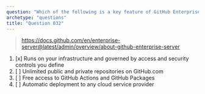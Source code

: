 ```yaml
---
question: "Which of the following is a key feature of GitHub Enterprise Server?"
archetype: "questions"
title: "Question 032"
---
```


> https://docs.github.com/en/enterprise-server@latest/admin/overview/about-github-enterprise-server
1. [x] Runs on your infrastructure and governed by access and security controls you define
1. [ ] Unlimited public and private repositories on GitHub.com
1. [ ] Free access to GitHub Actions and GitHub Packages
1. [ ] Automatic deployment to any cloud service provider

